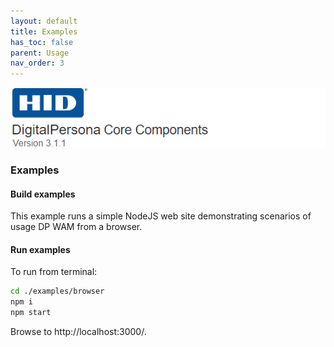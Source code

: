 ```yaml
---
layout: default
title: Examples
has_toc: false  
parent: Usage
nav_order: 3
---
```


![](../../docs/assets/HID-DPAM-Core.png)
### Examples

#### Build examples

This example runs a simple NodeJS web site demonstrating scenarios of usage DP WAM from a browser.

#### Run examples

To run from terminal:

``` bash
cd ./examples/browser
npm i
npm start
```

Browse to http://localhost:3000/.

